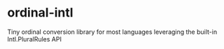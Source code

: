 # ordinal-intl
Tiny ordinal conversion library for most languages leveraging the built-in Intl.PluralRules API
